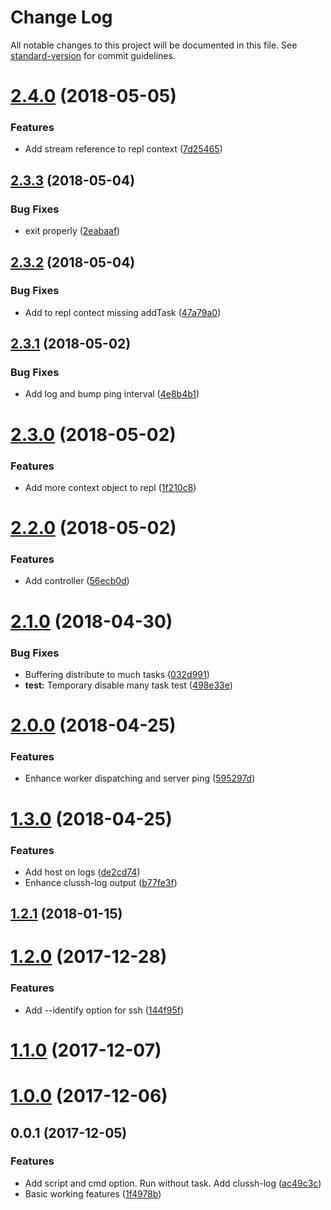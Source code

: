 # Change Log

All notable changes to this project will be documented in this file. See [standard-version](https://github.com/conventional-changelog/standard-version) for commit guidelines.

<a name="2.4.0"></a>
# [2.4.0](https://github.com/nodys/clussh/compare/v2.3.3...v2.4.0) (2018-05-05)


### Features

* Add stream reference to repl context ([7d25465](https://github.com/nodys/clussh/commit/7d25465))



<a name="2.3.3"></a>
## [2.3.3](https://github.com/nodys/clussh/compare/v2.3.2...v2.3.3) (2018-05-04)


### Bug Fixes

* exit properly ([2eabaaf](https://github.com/nodys/clussh/commit/2eabaaf))



<a name="2.3.2"></a>
## [2.3.2](https://github.com/nodys/clussh/compare/v2.3.1...v2.3.2) (2018-05-04)


### Bug Fixes

* Add to repl contect missing addTask ([47a79a0](https://github.com/nodys/clussh/commit/47a79a0))



<a name="2.3.1"></a>
## [2.3.1](https://github.com/nodys/clussh/compare/v2.3.0...v2.3.1) (2018-05-02)


### Bug Fixes

* Add log and bump ping interval ([4e8b4b1](https://github.com/nodys/clussh/commit/4e8b4b1))



<a name="2.3.0"></a>
# [2.3.0](https://github.com/nodys/clussh/compare/v2.2.0...v2.3.0) (2018-05-02)


### Features

* Add more context object to repl ([1f210c8](https://github.com/nodys/clussh/commit/1f210c8))



<a name="2.2.0"></a>
# [2.2.0](https://github.com/nodys/clussh/compare/v2.1.0...v2.2.0) (2018-05-02)


### Features

* Add controller ([56ecb0d](https://github.com/nodys/clussh/commit/56ecb0d))



<a name="2.1.0"></a>
# [2.1.0](https://github.com/nodys/clussh/compare/v2.0.0...v2.1.0) (2018-04-30)


### Bug Fixes

* Buffering distribute to much tasks ([032d991](https://github.com/nodys/clussh/commit/032d991))
* **test:** Temporary disable many task test ([498e33e](https://github.com/nodys/clussh/commit/498e33e))



<a name="2.0.0"></a>
# [2.0.0](https://github.com/nodys/clussh/compare/v1.3.0...v2.0.0) (2018-04-25)


### Features

* Enhance worker dispatching and server ping ([595297d](https://github.com/nodys/clussh/commit/595297d))



<a name="1.3.0"></a>
# [1.3.0](https://github.com/nodys/clussh/compare/v1.2.1...v1.3.0) (2018-04-25)


### Features

* Add host on logs ([de2cd74](https://github.com/nodys/clussh/commit/de2cd74))
* Enhance clussh-log output ([b77fe3f](https://github.com/nodys/clussh/commit/b77fe3f))



<a name="1.2.1"></a>
## [1.2.1](https://github.com/nodys/clussh/compare/v1.2.0...v1.2.1) (2018-01-15)



<a name="1.2.0"></a>
# [1.2.0](https://github.com/nodys/clussh/compare/v1.1.0...v1.2.0) (2017-12-28)


### Features

* Add --identify option for ssh ([144f95f](https://github.com/nodys/clussh/commit/144f95f))



<a name="1.1.0"></a>
# [1.1.0](https://github.com/nodys/clussh/compare/v1.0.0...v1.1.0) (2017-12-07)



<a name="1.0.0"></a>
# [1.0.0](https://github.com/nodys/clussh/compare/v0.0.1...v1.0.0) (2017-12-06)



<a name="0.0.1"></a>
## 0.0.1 (2017-12-05)


### Features

* Add script and cmd option. Run without task. Add clussh-log ([ac49c3c](https://github.com/nodys/clussh/commit/ac49c3c))
* Basic working features ([1f4978b](https://github.com/nodys/clussh/commit/1f4978b))
